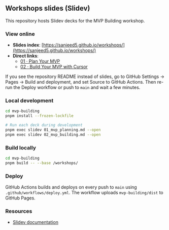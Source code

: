 ## Workshops slides (Slidev)

This repository hosts Slidev decks for the MVP Building workshop.

### View online

- **Slides index**: [https://sanjeed5.github.io/workshops/](https://sanjeed5.github.io/workshops/)
- **Direct links**:
  - [01 · Plan Your MVP](https://sanjeed5.github.io/workshops/01_mvp_planning/)
  - [02 · Build Your MVP with Cursor](https://sanjeed5.github.io/workshops/02_mvp_building/)

If you see the repository README instead of slides, go to GitHub Settings → Pages → Build and deployment, and set Source to GitHub Actions. Then re-run the Deploy workflow or push to `main` and wait a few minutes.

### Local development

```bash
cd mvp-building
pnpm install --frozen-lockfile

# Run each deck during development
pnpm exec slidev 01_mvp_planning.md --open
pnpm exec slidev 02_mvp_building.md --open
```

### Build locally

```bash
cd mvp-building
pnpm build -- --base /workshops/
```

### Deploy

GitHub Actions builds and deploys on every push to `main` using `.github/workflows/deploy.yml`. The workflow uploads `mvp-building/dist` to GitHub Pages.

### Resources

- [Slidev documentation](https://sli.dev)
